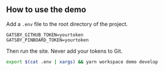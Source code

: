 ## How to use the demo

Add a `.env` file to the root directory of the project.

```
GATSBY_GITHUB_TOKEN=yourtoken
GATSBY_PINBOARD_TOKEN=yourtoken
```

Then run the site. Never add your tokens to Git.

```sh
export $(cat .env | xargs) && yarn workspace demo develop

```
